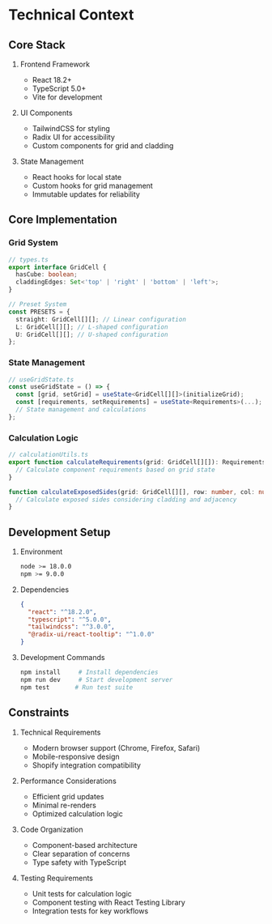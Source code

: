 # Technical Context

## Core Stack
1. Frontend Framework
   - React 18.2+
   - TypeScript 5.0+
   - Vite for development

2. UI Components
   - TailwindCSS for styling
   - Radix UI for accessibility
   - Custom components for grid and cladding

3. State Management
   - React hooks for local state
   - Custom hooks for grid management
   - Immutable updates for reliability

## Core Implementation

### Grid System
```typescript
// types.ts
export interface GridCell {
  hasCube: boolean;
  claddingEdges: Set<'top' | 'right' | 'bottom' | 'left'>;
}

// Preset System
const PRESETS = {
  straight: GridCell[][]; // Linear configuration
  L: GridCell[][]; // L-shaped configuration
  U: GridCell[][]; // U-shaped configuration
};
```

### State Management
```typescript
// useGridState.ts
const useGridState = () => {
  const [grid, setGrid] = useState<GridCell[][]>(initializeGrid);
  const [requirements, setRequirements] = useState<Requirements>(...);
  // State management and calculations
};
```

### Calculation Logic
```typescript
// calculationUtils.ts
export function calculateRequirements(grid: GridCell[][]): Requirements {
  // Calculate component requirements based on grid state
}

function calculateExposedSides(grid: GridCell[][], row: number, col: number): number {
  // Calculate exposed sides considering cladding and adjacency
}
```

## Development Setup
1. Environment
   ```bash
   node >= 18.0.0
   npm >= 9.0.0
   ```

2. Dependencies
   ```json
   {
     "react": "^18.2.0",
     "typescript": "^5.0.0",
     "tailwindcss": "^3.0.0",
     "@radix-ui/react-tooltip": "^1.0.0"
   }
   ```

3. Development Commands
   ```bash
   npm install     # Install dependencies
   npm run dev     # Start development server
   npm test       # Run test suite
   ```

## Constraints
1. Technical Requirements
   - Modern browser support (Chrome, Firefox, Safari)
   - Mobile-responsive design
   - Shopify integration compatibility

2. Performance Considerations
   - Efficient grid updates
   - Minimal re-renders
   - Optimized calculation logic

3. Code Organization
   - Component-based architecture
   - Clear separation of concerns
   - Type safety with TypeScript

4. Testing Requirements
   - Unit tests for calculation logic
   - Component testing with React Testing Library
   - Integration tests for key workflows
